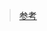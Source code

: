 

> [参考](https://docs.microsoft.com/en-us/windows/wsl/install-win10#install-the-windows-subsystem-for-linux)

